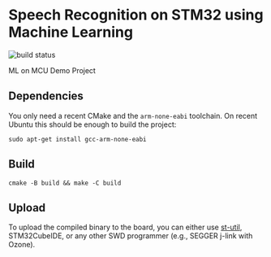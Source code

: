 # Speech Recognition on STM32 using Machine Learning
![build status](https://github.com/stgloorious/stm32-speech-recognition/actions/workflows/cmake-single-platform.yml/badge.svg)

ML on MCU Demo Project

## Dependencies
You only need a recent CMake and the `arm-none-eabi` toolchain.
On recent Ubuntu this should be enough to build the project:

~~~
sudo apt-get install gcc-arm-none-eabi
~~~

## Build
~~~
cmake -B build && make -C build
~~~

## Upload
To upload the compiled binary to the board, you can either use
[st-util](https://github.com/stlink-org/stlink), STM32CubeIDE,
or any other SWD programmer (e.g., SEGGER j-link with Ozone).
